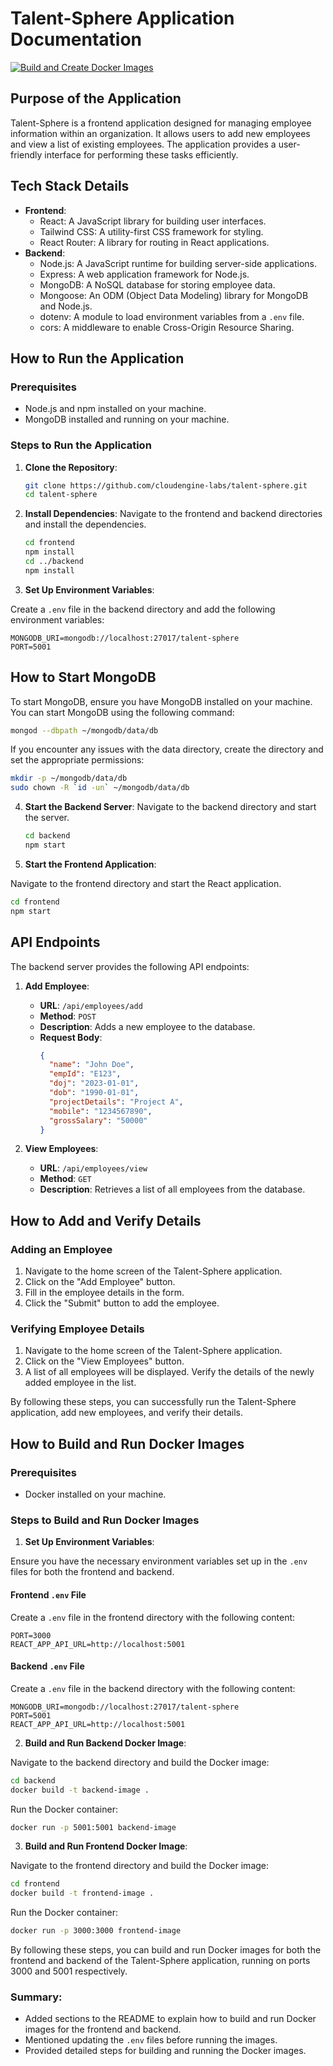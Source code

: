 # Talent-Sphere Application Documentation

[![Build and Create Docker Images](https://github.com/cloudengine-labs/talent-sphere/actions/workflows/Build-Docker-Image.yaml/badge.svg)](https://github.com/cloudengine-labs/talent-sphere/actions/workflows/Build-Docker-Image.yaml)

## Purpose of the Application

Talent-Sphere is a frontend application designed for managing employee information within an organization. It allows users to add new employees and view a list of existing employees. The application provides a user-friendly interface for performing these tasks efficiently.

## Tech Stack Details

- **Frontend**:
  - React: A JavaScript library for building user interfaces.
  - Tailwind CSS: A utility-first CSS framework for styling.
  - React Router: A library for routing in React applications.
- **Backend**:
  - Node.js: A JavaScript runtime for building server-side applications.
  - Express: A web application framework for Node.js.
  - MongoDB: A NoSQL database for storing employee data.
  - Mongoose: An ODM (Object Data Modeling) library for MongoDB and Node.js.
  - dotenv: A module to load environment variables from a `.env` file.
  - cors: A middleware to enable Cross-Origin Resource Sharing.

## How to Run the Application

### Prerequisites

- Node.js and npm installed on your machine.
- MongoDB installed and running on your machine.

### Steps to Run the Application

1. **Clone the Repository**:

   ```bash
   git clone https://github.com/cloudengine-labs/talent-sphere.git
   cd talent-sphere
   ```

2. **Install Dependencies**:
Navigate to the frontend and backend directories and install the dependencies.

   ```bash
   cd frontend
   npm install
   cd ../backend
   npm install
   ```

3. **Set Up Environment Variables**:

Create a `.env` file in the backend directory and add the following environment variables:

   ```env
   MONGODB_URI=mongodb://localhost:27017/talent-sphere
   PORT=5001
   ```

## How to Start MongoDB

To start MongoDB, ensure you have MongoDB installed on your machine. You can start MongoDB using the following command:

```bash
mongod --dbpath ~/mongodb/data/db
```

If you encounter any issues with the data directory, create the directory and set the appropriate permissions:

```bash
mkdir -p ~/mongodb/data/db
sudo chown -R `id -un` ~/mongodb/data/db
```

4. **Start the Backend Server**:
Navigate to the backend directory and start the server.
   ```bash
   cd backend
   npm start
   ```

5. **Start the Frontend Application**:

Navigate to the frontend directory and start the React application.
   ```bash
   cd frontend
   npm start
   ```

## API Endpoints
The backend server provides the following API endpoints:

1. **Add Employee**:
   - **URL**: `/api/employees/add`
   - **Method**: `POST`
   - **Description**: Adds a new employee to the database.
   - **Request Body**:
     ```json
     {
       "name": "John Doe",
       "empId": "E123",
       "doj": "2023-01-01",
       "dob": "1990-01-01",
       "projectDetails": "Project A",
       "mobile": "1234567890",
       "grossSalary": "50000"
     }
     ```

2. **View Employees**:
   - **URL**: `/api/employees/view`
   - **Method**: `GET`
   - **Description**: Retrieves a list of all employees from the database.

## How to Add and Verify Details

### Adding an Employee

1. Navigate to the home screen of the Talent-Sphere application.
2. Click on the "Add Employee" button.
3. Fill in the employee details in the form.
4. Click the "Submit" button to add the employee.

### Verifying Employee Details

1. Navigate to the home screen of the Talent-Sphere application.
2. Click on the "View Employees" button.
3. A list of all employees will be displayed. Verify the details of the newly added employee in the list.

By following these steps, you can successfully run the Talent-Sphere application, add new employees, and verify their details.

## How to Build and Run Docker Images

### Prerequisites

- Docker installed on your machine.

### Steps to Build and Run Docker Images

1. **Set Up Environment Variables**:

Ensure you have the necessary environment variables set up in the `.env` files for both the frontend and backend.

#### Frontend `.env` File

Create a `.env` file in the frontend directory with the following content:

   ```env
   PORT=3000
   REACT_APP_API_URL=http://localhost:5001
   ```

#### Backend `.env` File

Create a `.env` file in the backend directory with the following content:

   ```env
   MONGODB_URI=mongodb://localhost:27017/talent-sphere
   PORT=5001
   REACT_APP_API_URL=http://localhost:5001
   ```

2. **Build and Run Backend Docker Image**:

Navigate to the backend directory and build the Docker image:

   ```bash
   cd backend
   docker build -t backend-image .
   ```

Run the Docker container:

   ```bash
   docker run -p 5001:5001 backend-image
   ```

3. **Build and Run Frontend Docker Image**:

Navigate to the frontend directory and build the Docker image:

   ```bash
   cd frontend
   docker build -t frontend-image .
   ```

Run the Docker container:

   ```bash
   docker run -p 3000:3000 frontend-image
   ```

By following these steps, you can build and run Docker images for both the frontend and backend of the Talent-Sphere application, running on ports 3000 and 5001 respectively.

### Summary:

- Added sections to the README to explain how to build and run Docker images for the frontend and backend.
- Mentioned updating the `.env` files before running the images.
- Provided detailed steps for building and running the Docker images.
